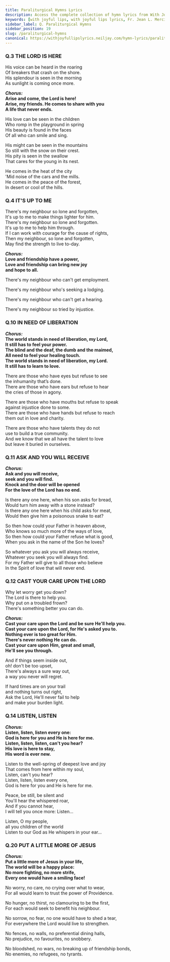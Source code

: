 ```yaml
---
title: Paraliturgical Hymns Lyrics
description: Access the complete collection of hymn lyrics from With Joyful Lips by Fr. Jean L. Mercier. Twelfth Revised Edition.
keywords: [with joyful lips, with joyful lips lyrics, Fr. Jean L. Mercier, hymn lyrics, twelfth revised edition]
sidebar_label: Q. Paraliturgical Hymns
sidebar_position: 19
slug: /paraliturgical-hymns
canonical: https://withjoyfullipslyrics.neiljay.com/hymn-lyrics/paraliturgical-hymns
---
```


### Q.3 THE LORD IS HERE
His voice can be heard in the roaring<br />
Of breakers that crash on the shore.<br />
His splendour is seen in the morning<br />
As sunlight is coming once more.<br />

***Chorus:***<br />
**Arise and come, the Lord is here!**<br />
**Arise, my friends. He comes to share with you**<br />
**A life that never ends.**<br />

His love can be seen in the children<br />
Who romp in the playground in spring<br />
His beauty is found in the faces<br />
Of all who can smile and sing.<br />

His might can be seen in the mountains<br />
So still with the snow on their crest.<br />
His pity is seen in the swallow<br />
That cares for the young in its nest.<br />

He comes in the heat of the city<br />
'Mid noise of the cars and the mills.<br />
He comes in the peace of the forest,<br />
In desert or cool of the hills.<br />

### Q.4 IT'S UP TO ME
There's my neighbour so lone and forgotten,<br />
It's up to me to make things lighter for him.<br />
There's my neighbour so lone and forgotten.<br />
It's up to me to help him through.<br />
If I can work with courage for the cause of rights,<br />
Then my neighbour, so lone and forgotten,<br />
May find the strength to live to-day.<br />

***Chorus:***<br />
**Love and friendship have a power,**<br />
**Love and friendship can bring new joy**<br />
**and hope to all.**<br />

There's my neighbour who can't get employment.<br />

There's my neighbour who's seeking a lodging.<br />

There's my neighbour who can't get a hearing.<br />

There's my neighbour so tried by injustice.<br />

### Q.10 IN NEED OF LIBERATION
***Chorus:***<br />
**The world stands in need of liberation, my Lord,**<br />
**It still has to feel your power.**<br />
**The blind and the deaf, the dumb and the maimed,**<br />
**All need to feel your healing touch.**<br />
**The world stands in need of liberation, my Lord.**<br />
**It still has to learn to love.**<br />

There are those who have eyes but refuse to see<br />
the inhumanity that’s done.<br />
There are those who have ears but refuse to hear<br />
the cries of those in agony.<br />

There are those who have mouths but refuse to speak<br />
against injustice done to some.<br />
There are those who have hands but refuse to reach<br />
them out in love and charity.<br />

There are those who have talents they do not<br />
use to build a true community.<br />
And we know that we all have the talent to love<br />
but leave it buried in ourselves.<br />

### Q.11 ASK AND YOU WILL RECEIVE
***Chorus:***<br />
**Ask and you will receive,**<br />
**seek and you will find.**<br />
**Knock and the door will be opened**<br />
**For the love of the Lord has no end.**<br />

Is there any one here, when his son asks for bread,<br />
Would turn him away with a stone instead?<br />
Is there any one here when his child asks for meat,<br />
Would then give him a poisonous snake to eat?<br />

So then how could your Father in heaven above,<br />
Who knows so much more of the ways of love,<br />
So then how could your Father refuse what is good,<br />
When you ask in the name of the Son he loves?<br />

So whatever you ask you will always receive,<br />
Whatever you seek you will always find.<br />
For my Father will give to all those who believe<br />
In the Spirit of love that will never end.<br />

### Q.12 CAST YOUR CARE UPON THE LORD
Why let worry get you down?<br />
The Lord is there to help you.<br />
Why put on a troubled frown?<br />
There's something better you can do.<br />

***Chorus:***<br />
**Cast your care upon the Lord and be sure He'll help you.**<br />
**Cast your care upon the Lord, for He's asked you to.**<br />
**Nothing ever is too great for Him.**<br />
**There's never nothing He can do.**<br />
**Cast your care upon Him, great and small,**<br />
**He'll see you through.**<br />

And if things seem inside out,<br />
oh! don't be too upset,<br />
There's always a sure way out,<br />
a way you never will regret.<br />

If hard times are on your trail<br />
and nothing turns out right,<br />
Ask the Lord, He'll never fail to help<br />
and make your burden light.<br />

### Q.14 LISTEN, LISTEN
***Chorus:***<br />
**Listen, listen, listen every one:**<br />
**God is here for you and He is here for me.**<br />
**Listen, listen, listen, can't you hear?**<br />
**His love is here to stay,**<br />
**His word is ever new.**<br />

Listen to the well-spring of deepest love and joy<br />
That comes from here within my soul,<br />
Listen, can't you hear?<br />
Listen, listen, listen every one,<br />
God is here for you and He is here for me.<br />

Peace, be still, be silent and<br />
You'll hear the whispered roar,<br />
And if you cannot hear,<br />
I will tell you once more: Listen...<br />

Listen, O my people,<br />
all you children of the world<br />
Listen to our God as He whispers in your ear...<br />

### Q.20 PUT A LITTLE MORE OF JESUS
***Chorus:***<br />
**Put a little more of Jesus in your life,**<br />
**The world will be a happy place:**<br />
**No more fighting, no more strife,**<br />
**Every one would have a smiling face!**<br />

No worry, no care, no crying over what to wear,<br />
For all would learn to trust the power of Providence.<br />

No hunger, no thirst, no clamouring to be the first,<br />
For each would seek to benefit his neighbour.<br />

No sorrow, no fear, no one would have to shed a tear,<br />
For everywhere the Lord would live to strengthen.<br />

No fences, no walls, no preferential dining halls,<br />
No prejudice, no favourites, no snobbery.<br />

No bloodshed, no wars, no breaking up of friendship bonds,<br />
No enemies, no refugees, no tyrants.